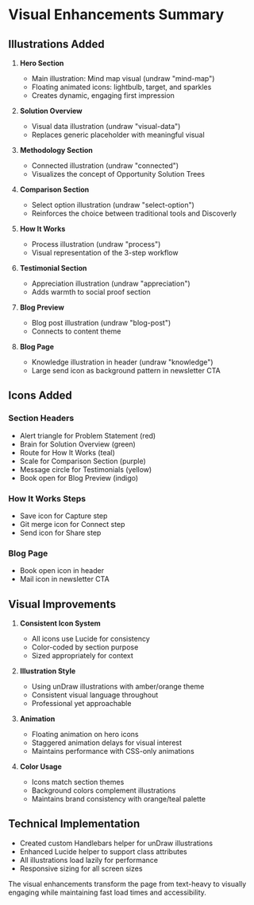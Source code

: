 # Visual Enhancements Summary

## Illustrations Added

1. **Hero Section**
   - Main illustration: Mind map visual (undraw "mind-map")
   - Floating animated icons: lightbulb, target, and sparkles
   - Creates dynamic, engaging first impression

2. **Solution Overview**
   - Visual data illustration (undraw "visual-data")
   - Replaces generic placeholder with meaningful visual

3. **Methodology Section**
   - Connected illustration (undraw "connected")
   - Visualizes the concept of Opportunity Solution Trees

4. **Comparison Section**
   - Select option illustration (undraw "select-option")
   - Reinforces the choice between traditional tools and Discoverly

5. **How It Works**
   - Process illustration (undraw "process")
   - Visual representation of the 3-step workflow

6. **Testimonial Section**
   - Appreciation illustration (undraw "appreciation")
   - Adds warmth to social proof section

7. **Blog Preview**
   - Blog post illustration (undraw "blog-post")
   - Connects to content theme

8. **Blog Page**
   - Knowledge illustration in header (undraw "knowledge")
   - Large send icon as background pattern in newsletter CTA

## Icons Added

### Section Headers
- Alert triangle for Problem Statement (red)
- Brain for Solution Overview (green)
- Route for How It Works (teal)
- Scale for Comparison Section (purple)
- Message circle for Testimonials (yellow)
- Book open for Blog Preview (indigo)

### How It Works Steps
- Save icon for Capture step
- Git merge icon for Connect step
- Send icon for Share step

### Blog Page
- Book open icon in header
- Mail icon in newsletter CTA

## Visual Improvements

1. **Consistent Icon System**
   - All icons use Lucide for consistency
   - Color-coded by section purpose
   - Sized appropriately for context

2. **Illustration Style**
   - Using unDraw illustrations with amber/orange theme
   - Consistent visual language throughout
   - Professional yet approachable

3. **Animation**
   - Floating animation on hero icons
   - Staggered animation delays for visual interest
   - Maintains performance with CSS-only animations

4. **Color Usage**
   - Icons match section themes
   - Background colors complement illustrations
   - Maintains brand consistency with orange/teal palette

## Technical Implementation

- Created custom Handlebars helper for unDraw illustrations
- Enhanced Lucide helper to support class attributes
- All illustrations load lazily for performance
- Responsive sizing for all screen sizes

The visual enhancements transform the page from text-heavy to visually engaging while maintaining fast load times and accessibility.